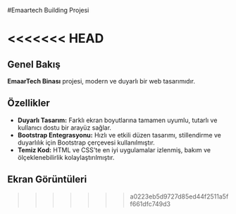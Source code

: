 #Emaartech Building Projesi

<<<<<<< HEAD
=======
## Genel Bakış
**EmaarTech Binası** projesi, modern ve duyarlı bir web tasarımıdır.

## Özellikler
- **Duyarlı Tasarım:** Farklı ekran boyutlarına tamamen uyumlu, tutarlı ve kullanıcı dostu bir arayüz sağlar.
- **Bootstrap Entegrasyonu:** Hızlı ve etkili düzen tasarımı, stillendirme ve duyarlılık için Bootstrap çerçevesi kullanılmıştır.
- **Temiz Kod:** HTML ve CSS'te en iyi uygulamalar izlenmiş, bakım ve ölçeklenebilirlik kolaylaştırılmıştır.

## Ekran Görüntüleri

>>>>>>> a0223eb5d9727d85ed44f2511a5ff661dfc749d3


